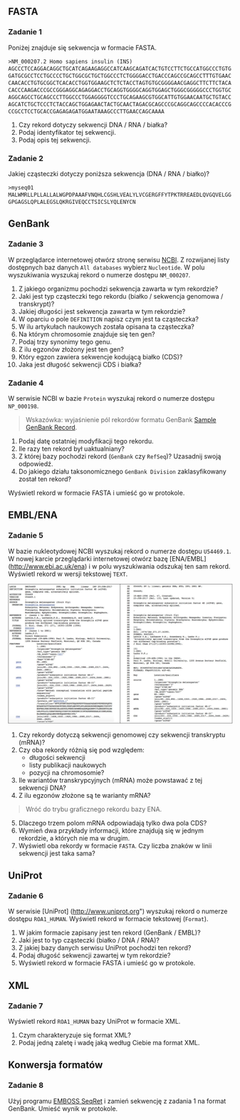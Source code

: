 ## FASTA

### Zadanie 1
Poniżej znajduje się sekwencja w formacie FASTA.

```
>NM_000207.2 Homo sapiens insulin (INS)
AGCCCTCCAGGACAGGCTGCATCAGAAGAGGCCATCAAGCAGATCACTGTCCTTCTGCCATGGCCCTGTG
GATGCGCCTCCTGCCCCTGCTGGCGCTGCTGGCCCTCTGGGGACCTGACCCAGCCGCAGCCTTTGTGAAC
CAACACCTGTGCGGCTCACACCTGGTGGAAGCTCTCTACCTAGTGTGCGGGGAACGAGGCTTCTTCTACA
CACCCAAGACCCGCCGGGAGGCAGAGGACCTGCAGGTGGGGCAGGTGGAGCTGGGCGGGGGCCCTGGTGC
AGGCAGCCTGCAGCCCTTGGCCCTGGAGGGGTCCCTGCAGAAGCGTGGCATTGTGGAACAATGCTGTACC
AGCATCTGCTCCCTCTACCAGCTGGAGAACTACTGCAACTAGACGCAGCCCGCAGGCAGCCCCACACCCG
CCGCCTCCTGCACCGAGAGAGATGGAATAAAGCCCTTGAACCAGCAAAA
```

1. Czy rekord dotyczy sekwencji DNA / RNA / białka?
2. Podaj identyfikator tej sekwencji.
3. Podaj opis tej sekwencji.


### Zadanie 2
Jakiej cząsteczki dotyczy poniższa sekwencja (DNA / RNA / białko)?

```
>myseq01
MALWMRLLPLLALLALWGPDPAAAFVNQHLCGSHLVEALYLVCGERGFFYTPKTRREAEDLQVGQVELGG
GPGAGSLQPLALEGSLQKRGIVEQCCTSICSLYQLENYCN
```


## GenBank

### Zadanie 3
W przeglądarce internetowej otwórz stronę serwisu [NCBI](https://www.ncbi.nlm.nih.gov). Z rozwijanej listy dostępnych baz danych `All databases` wybierz `Nucleotide`. W polu wyszukiwania wyszukaj rekord o numerze dostępu `NM_000207`.

1. Z jakiego organizmu pochodzi sekwencja zawarta w tym rekordzie?
2. Jaki jest typ cząsteczki tego rekordu (białko / sekwencja genomowa / transkrypt)?
3. Jakiej długości jest sekwencja zawarta w tym rekordzie?
4. W oparciu o pole `DEFINITION` napisz czym jest ta cząsteczka?
5. W ilu artykułach naukowych została opisana ta cząsteczka?
6. Na którym chromosomie znajduje się ten gen?
7. Podaj trzy synonimy tego genu.
8. Z ilu egzonów złożony jest ten gen?
9. Który egzon zawiera sekwencje kodującą białko (CDS)?
10. Jaka jest długość sekwencji CDS i białka?


### Zadanie 4
W serwisie NCBI w bazie `Protein` wyszukaj rekord o numerze dostępu `NP_000198`.

> Wskazówka: wyjaśnienie pól rekordów formatu GenBank <a target="_blank" href="http://www.ncbi.nlm.nih.gov/Sitemap/samplerecord.html">Sample GenBank Record</a>.

1. Podaj datę ostatniej modyfikacji tego rekordu.
2. Ile razy ten rekord był uaktualniany?
3. Z której bazy pochodzi rekord (`GenBank` czy `RefSeq`)? Uzasadnij swoją odpowiedź.
4. Do jakiego działu taksonomicznego `GenBank Division` zaklasyfikowany został ten rekord?

Wyświetl rekord w formacie FASTA i umieść go w protokole.


## EMBL/ENA

### Zadanie 5 
W bazie nukleotydowej NCBI wyszukaj rekord o numerze dostępu `U54469.1`. W nowej karcie przeglądarki internetowej otwórz bazę [ENA/EMBL] (http://www.ebi.ac.uk/ena) i w polu wyszukiwania odszukaj ten sam rekord. Wyświetl rekord w wersji tekstowej `TEXT`.

<img src="./images/genbank_embl.jpg" alt="genbank_embl"/>

1. Czy rekordy dotyczą sekwencji genomowej czy sekwencji transkryptu (mRNA)?
2. Czy oba rekordy różnią się pod względem: 
   * długości sekwencji
   * listy publikacji naukowych
   * pozycji na chromosomie?
3. Ile wariantów transkrypcyjnych (mRNA) może powstawać z tej sekwencji DNA?
4. Z ilu egzonów złożone są te warianty mRNA?
> Wróć do trybu graficznego rekordu bazy ENA.
5. Dlaczego trzem polom mRNA odpowiadają tylko dwa pola CDS?
6. Wymień dwa przykłady informacji, które znajdują się w jednym rekordzie, a których nie ma w drugim.
7. Wyświetl oba rekordy w formacie `FASTA`. Czy liczba znaków w linii sekwencji jest taka sama?

## UniProt

### Zadanie 6
W serwisie [UniProt] (http://www.uniprot.org") wyszukaj rekord o numerze dostępu `ROA1_HUMAN`. Wyświetl rekord w formacie tekstowej (`Format`).

1. W jakim formacie zapisany jest ten rekord (GenBank / EMBL)?
2. Jaki jest to typ cząsteczki (białko / DNA / RNA)?
3. Z jakiej bazy danych serwisu UniProt pochodzi ten rekord?
4. Podaj długość sekwencji zawartej w tym rekordzie?
5. Wyświetl rekord w formacie FASTA i umieść go w protokole.


## XML

### Zadanie 7
Wyświetl rekord `ROA1_HUMAN` bazy UniProt w formacie XML.

1. Czym charakteryzuje się format XML?
2. Podaj jedną zaletę i wadę jaką według Ciebie ma format XML.



## Konwersja formatów

### Zadanie 8
Użyj programu <a target="_blank" href="https://www.ebi.ac.uk/Tools/sfc/emboss_seqret/">EMBOSS SeqRet</a> i zamień sekwencję z zadania 1 na format GenBank. Umieść wynik w protokole.


